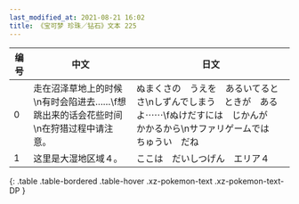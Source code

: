 ```yaml
---
last_modified_at: 2021-08-21 16:02
title: 《宝可梦 珍珠／钻石》文本 225
---
```

| 编号 | 中文 | 日文 |
| ---- | ---- | ---- |
| 0 | 走在沼泽草地上的时候\n有时会陷进去……\f想跳出来的话会花些时间\n在狩猎过程中请注意。 | ぬまくさの　うえを　あるいてるとさ\nしずんでしまう　ときが　あるよ⋯⋯\fぬけだすには　じかんが　かかるから\nサファリゲームでは　ちゅうい　だね |
| 1 | 这里是大湿地区域４。 | ここは　だいしつげん　エリア４ |
{: .table .table-bordered .table-hover .xz-pokemon-text .xz-pokemon-text-DP }
